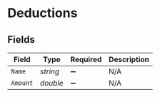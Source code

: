 # Deductions


## Fields

| Field              | Type               | Required           | Description        |
| ------------------ | ------------------ | ------------------ | ------------------ |
| `Name`             | *string*           | :heavy_minus_sign: | N/A                |
| `Amount`           | *double*           | :heavy_minus_sign: | N/A                |